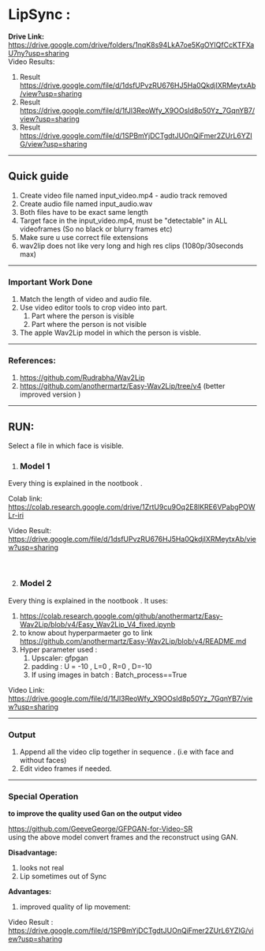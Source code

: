 # LipSync :

**Drive Link:**
https://drive.google.com/drive/folders/1nqK8s94LkA7oe5KgOYIQfCcKTFXaU7ny?usp=sharing
<br>
Video Results:
1. Result   https://drive.google.com/file/d/1dsfUPvzRU676HJ5Ha0QkdjIXRMeytxAb/view?usp=sharing
2. Result   https://drive.google.com/file/d/1fJl3ReoWfy_X9OOsId8p50Yz_7GqnYB7/view?usp=sharing
3. Result   https://drive.google.com/file/d/1SPBmYjDCTgdtJUOnQiFmer2ZUrL6YZIG/view?usp=sharing

<hr>

## **Quick guide**
1. Create video file named input_video.mp4 - audio track removed
2. Create audio file named input_audio.wav 
3. Both files have to be exact same length
4. Target face in the input_video.mp4, must be "detectable" in ALL videoframes (So no black or blurry frames etc)
5. Make sure u use correct file extensions
6. wav2lip does not like very long and high res clips (1080p/30seconds max)

<hr>

### **Important Work Done**
1. Match the length of video and audio file. 
2. Use video editor tools to crop video into part.
    1. Part where the person is visible 
    2. Part where the person is not visible 
3. The apple Wav2Lip model in which the person is visble. 

<hr>

### **References:**
1. https://github.com/Rudrabha/Wav2Lip
2. https://github.com/anothermartz/Easy-Wav2Lip/tree/v4 
(better improved version )

<hr>

## **RUN**:

Select a file in which face is visible. 


1. ### **Model 1**
Every thing is explained in the nootbook .

Colab link: 
https://colab.research.google.com/drive/1ZrtU9cu9Oq2E8lKRE6VPabgPOWLr-iri

Video Result:
https://drive.google.com/file/d/1dsfUPvzRU676HJ5Ha0QkdjIXRMeytxAb/view?usp=sharing

<br>

2. ### **Model 2**
Every thing is explained in the nootbook .
It uses:  
1. https://colab.research.google.com/github/anothermartz/Easy-Wav2Lip/blob/v4/Easy_Wav2Lip_V4_fixed.ipynb
2. to know about hyperparmaeter go to link https://github.com/anothermartz/Easy-Wav2Lip/blob/v4/README.md
3. Hyper parameter used : 
    1. Upscaler: gfpgan
    2. padding : U = -10 , L=0 , R=0 , D=-10
    3. If using images in batch : Batch_process==True



Video Link: 
https://drive.google.com/file/d/1fJl3ReoWfy_X9OOsId8p50Yz_7GqnYB7/view?usp=sharing

<hr>

### **Output**
1. Append all the video clip together in sequence . (i.e with face and without faces)
2. Edit video frames if needed.

<hr>

### **Special Operation**

**to improve the quality used Gan on the output video**

https://github.com/GeeveGeorge/GFPGAN-for-Video-SR
<br>
using the above model convert frames and the reconstruct using GAN.

**Disadvantage:**
1.  looks not real
2.  Lip sometimes out of Sync

**Advantages:**
1. improved quality of lip movement:

Video Result :
https://drive.google.com/file/d/1SPBmYjDCTgdtJUOnQiFmer2ZUrL6YZIG/view?usp=sharing




